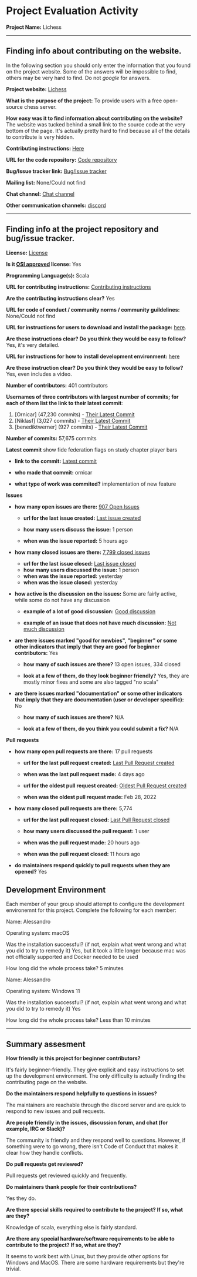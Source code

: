 # Project Evaluation Activity



__Project Name:__ Lichess


---

## Finding info about contributing on the website.

In the following section you should only enter the information that you
found on the project website. Some of the answers will be impossible to find, others
may be very hard to find. Do not _google_ for answers.

__Project website:__ [Lichess](https://lichess.org/)


__What is the purpose of the project:__ 
To provide users with a free open-source chess server.


__How easy was it to find information about contributing on the website?__
The website was tucked behind a small link to the source code at the very bottom of the page. It's actually pretty hard to find because all of the details to contribute is very hidden.


__Contributing instructions:__ [Here](https://lichess.org/help/contribute) 

__URL for the code repository:__ [Code repository](https://github.com/lichess-org/lila)

__Bug/Issue tracker link:__ [Bug/Issue tracker](https://github.com/lichess-org/lila/issues)

__Mailing list:__ None/Could not find

__Chat channel:__ [Chat channel](https://discord.gg/hy5jqSs)

__Other communication channels:__ [discord](https://discord.gg/hy5jqSs)


---

## Finding info at the project repository and bug/issue tracker.

__License:__ [License](https://github.com/lichess-org/lila?tab=AGPL-3.0-1-ov-file)

__Is it [OSI approved](https://opensource.org/licenses/alphabetical) license:__ Yes

__Programming Language(s):__ Scala

__URL for contributing instructions:__ [Contributing instructions](https://github.com/lichess-org/lila/blob/master/CONTRIBUTING.md)

__Are the contributing instructions clear?__ Yes


__URL for code of conduct / community norms / community guildelines:__ None/Could not find

__URL for instructions for users to download and install the package:__  [here](https://github.com/lichess-org/lila/wiki/Lichess-Development-Onboarding). 


__Are these instructions clear? Do you think they would be easy to follow?__ Yes, it's very detailed.


__URL for instructions for how to install development environment:__ [here](https://github.com/lichess-org/lila/wiki/Lichess-Development-Onboarding)


__Are these instruction clear? Do you think they would be easy to follow?__ Yes, even includes a video.


__Number of contributors:__ 401 contributors


__Usernames of three contributors with largest number of commits; for
each of them list the link to their latest commit__:

1. [Ornicar] (47,230 commits) - [Their Latest Commit](https://github.com/lichess-org/lila/commit/f6f5fa5bb5a537b1302df73564cace39e84b7743)
1. [Niklasf] (3,027 commits) - [Their Latest Commit](https://github.com/lichess-org/lila/commit/c998a3686f8bb981d9ae20484604abd50253575f)
1. [benediktwerner] (927 commits) - [Their Latest Commit](https://github.com/lichess-org/lila/commit/f7f4b9b0910c1f841ea586e4f2935766338f24fd)


__Number of commits:__ 57,675 commits

__Latest commit__
show fide federation flags on study chapter player bars 

- __link to the commit:__ [Latest commit](https://github.com/lichess-org/lila/commit/f6f5fa5bb5a537b1302df73564cace39e84b7743)

- __who made that commit:__ ornicar

- __what type of work was commited?__ implementation of new feature


__Issues__

- __how many open issues are there:__ [907 Open Issues](https://github.com/lichess-org/lila/issues?q=is%3Aopen+is%3Aissue)

    - __url for the last issue created:__ [Last issue created](https://github.com/lichess-org/lila/issues/14753)

    - __how many users discuss the issue:__ 1 person
    
    - __when was the issue reported:__ 5 hours ago
    

- __how many closed issues are there:__ [7,799 closed issues](https://github.com/lichess-org/lila/issues?q=is%3Aissue+is%3Aclosed)
    - __url for the last issue closed:__ [Last issue closed](https://github.com/lichess-org/lila/issues/14750)
    - __how many users discussed the issue:__ 1 person
    - __when was the issue reported:__ yesterday
    - __when was the issue closed:__ yesterday

- __how active is the discussion on the issues:__ Some are fairly active, while some do not have any discussion

    - __example of a lot of good discussion:__ [Good discussion](https://github.com/lichess-org/lila/issues/14724)
    
    - __example of an issue that does not have much discussion:__ [Not much discussion](https://github.com/lichess-org/lila/issues/14736)



- __are there issues marked "good for newbies", "beginner" or some other indicators that imply that they are good for beginner contributors:__ Yes

    - __how many of such issues are there?__ 13 open issues, 334 closed
    
    - __look at a few of them, do they look beginner friendly?__ Yes, they are mostly minor fixes and some are also tagged "no scala"



- __are there issues marked "documentation" or some other indicators that imply that they are documentation (user or developer specific):__ No

    - __how many of such issues are there?__ N/A
    
    - __look at a few of them, do you think you could submit a fix?__ N/A



__Pull requests__

- __how many open pull requests are there:__ 17 pull requests

    - __url for the last pull request created:__ [Last Pull Request created](https://github.com/lichess-org/lila/pull/14730)
    
    - __when was the last pull request made:__ 4 days ago

    - __url for the oldest pull request created:__ [Oldest Pull Request created](https://github.com/lichess-org/lila/pull/10594)
    
    - __when was the oldest pull request made:__ Feb 28, 2022

- __how many closed pull requests are there:__ 5,774

    - __url for the last pull request closed:__ [Last Pull Request closed](https://github.com/lichess-org/lila/pull/14751)
    
    - __how many users discussed the pull request:__ 1 user
    
    - __when was the pull request made:__  20 hours ago
    
    - __when was the pull request closed:__ 11 hours ago
    

- __do maintainers respond quickly to pull requests when they are opened?__ Yes


## Development Environment 

Each member of your group should attempt to configure the development environemnt 
for this project. Complete the following for each member:

Name: Alessandro

Operating system: macOS

Was the installation successful? (if not, explain what went wrong and 
what you did to try to remedy it) Yes, but it took a little longer because mac was not officially supported and Docker needed to be used

How long did the whole process take? 5 minutes

Name: Alessandro

Operating system: Windows 11

Was the installation successful? (if not, explain what went wrong and 
what you did to try to remedy it) Yes

How long did the whole process take? Less than 10 minutes




---


## Summary assesment
__How friendly is this project for beginner contributors?__

It's fairly beginner-friendly. They give explicit and easy instructions to set up the development environment. The only difficulty is actually finding the contributing page on the website. 

__Do the maintainers respond helpfully to questions in issues?__

The maintainers are reachable through the discord server and are quick to respond to new issues and pull requests.

__Are people friendly in the issues, discussion forum, and chat (for example, IRC or Slack)?__

The community is friendly and they respond well to questions. However, if something were to go wrong, there isn't Code of Conduct that makes it clear how they handle conflicts.

__Do pull requests get reviewed?__

Pull requests get reviewed quickly and frequently.

__Do maintainers thank people for their contributions?__

Yes they do.

__Are there special skills required to contribute to the project? If so, what are they?__

Knowledge of scala, everything else is fairly standard.

__Are there any special hardware/software requirements to be able to contribute to the project? If so, what are they?__

It seems to work best with Linux, but they provide other options for Windows and MacOS. There are some hardware requirements but they're trivial.
